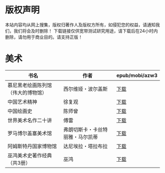 # 版权声明

本站内容均从网上搜集，版权归著作人及版权方所有，如侵犯您的权益，请通知我们，我们将会及时删除！ 下载链接仅供宽带测试研究用途，请下载后在24小时内删除，请勿用于商业目的。请支持正版！

# 美术

| 书名 | 作者 | epub/mobi/azw3 |
| --- | --- | --- |
| 慕尼黑老绘画陈列馆（伟大的博物馆） | 西尔维娅・波尔盖斯 | [下载](https://url89.ctfile.com/f/31084289-1356992005-d19a73?p=8866) |
| 中国艺术精神 | 徐复观 | [下载](https://url89.ctfile.com/f/31084289-1356990142-c2cdbd?p=8866) |
| 中国绘画史 | 陈师曾 | [下载](https://url89.ctfile.com/f/31084289-1356990124-83f7ff?p=8866) |
| 世界美术名作二十讲 | 傅雷 | [下载](https://url89.ctfile.com/f/31084289-1357032403-de23a0?p=8866) |
| 罗马博尔盖塞美术馆 | 弗朗切斯卡・卡丝特丽雅・马尔凯蒂 | [下载](https://url89.ctfile.com/f/31084289-1357022032-3c3bd8?p=8866) |
| 阿姆斯特丹国家博物馆 | 达尼埃拉・塔拉布拉 | [下载](https://url89.ctfile.com/f/31084289-1357013218-677a0a?p=8866) |
| 巫鸿美术史著作经典（共3册） | 巫鸿 | [下载](https://url89.ctfile.com/f/31084289-1357010881-0327d9?p=8866) |
